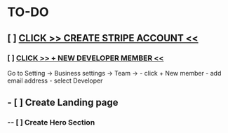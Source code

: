 # TO-DO

## [ ] [CLICK >> CREATE STRIPE ACCOUNT <<](https://dashboard.stripe.com/register)
### [ ] [CLICK >> + NEW DEVELOPER MEMBER <<](https://dashboard.stripe.com/settings/team?invite_shown=true)
Go to Setting -> Business settings -> Team -> - click + New member - add email address - select Developer

## - [ ] Create Landing page
### -- [ ] Create Hero Section
